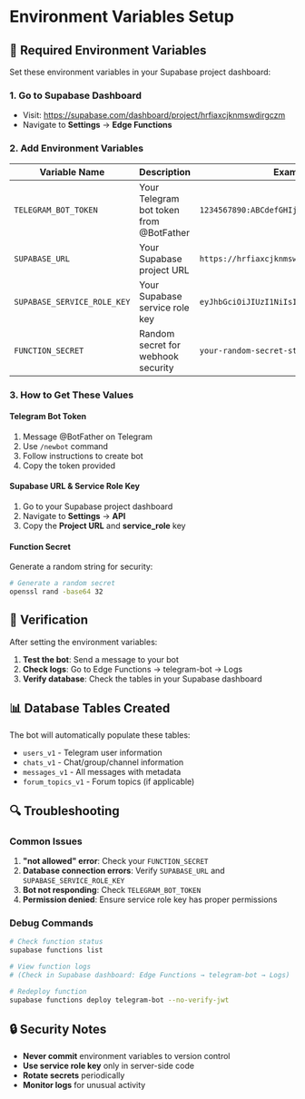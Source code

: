 # Environment Variables Setup

## 🔧 Required Environment Variables

Set these environment variables in your Supabase project dashboard:

### 1. Go to Supabase Dashboard
- Visit: https://supabase.com/dashboard/project/hrfiaxcjknmswdirgczm
- Navigate to **Settings** → **Edge Functions**

### 2. Add Environment Variables

| Variable Name | Description | Example |
|---------------|-------------|---------|
| `TELEGRAM_BOT_TOKEN` | Your Telegram bot token from @BotFather | `1234567890:ABCdefGHIjklMNOpqrsTUVwxyz` |
| `SUPABASE_URL` | Your Supabase project URL | `https://hrfiaxcjknmswdirgczm.supabase.co` |
| `SUPABASE_SERVICE_ROLE_KEY` | Your Supabase service role key | `eyJhbGciOiJIUzI1NiIsInR5cCI6IkpXVCJ9...` |
| `FUNCTION_SECRET` | Random secret for webhook security | `your-random-secret-string` |

### 3. How to Get These Values

#### Telegram Bot Token
1. Message @BotFather on Telegram
2. Use `/newbot` command
3. Follow instructions to create bot
4. Copy the token provided

#### Supabase URL & Service Role Key
1. Go to your Supabase project dashboard
2. Navigate to **Settings** → **API**
3. Copy the **Project URL** and **service_role** key

#### Function Secret
Generate a random string for security:
```bash
# Generate a random secret
openssl rand -base64 32
```

## 🚀 Verification

After setting the environment variables:

1. **Test the bot**: Send a message to your bot
2. **Check logs**: Go to Edge Functions → telegram-bot → Logs
3. **Verify database**: Check the tables in your Supabase dashboard

## 📊 Database Tables Created

The bot will automatically populate these tables:
- `users_v1` - Telegram user information
- `chats_v1` - Chat/group/channel information  
- `messages_v1` - All messages with metadata
- `forum_topics_v1` - Forum topics (if applicable)

## 🔍 Troubleshooting

### Common Issues

1. **"not allowed" error**: Check your `FUNCTION_SECRET`
2. **Database connection errors**: Verify `SUPABASE_URL` and `SUPABASE_SERVICE_ROLE_KEY`
3. **Bot not responding**: Check `TELEGRAM_BOT_TOKEN`
4. **Permission denied**: Ensure service role key has proper permissions

### Debug Commands

```bash
# Check function status
supabase functions list

# View function logs
# (Check in Supabase dashboard: Edge Functions → telegram-bot → Logs)

# Redeploy function
supabase functions deploy telegram-bot --no-verify-jwt
```

## 🔒 Security Notes

- **Never commit** environment variables to version control
- **Use service role key** only in server-side code
- **Rotate secrets** periodically
- **Monitor logs** for unusual activity 